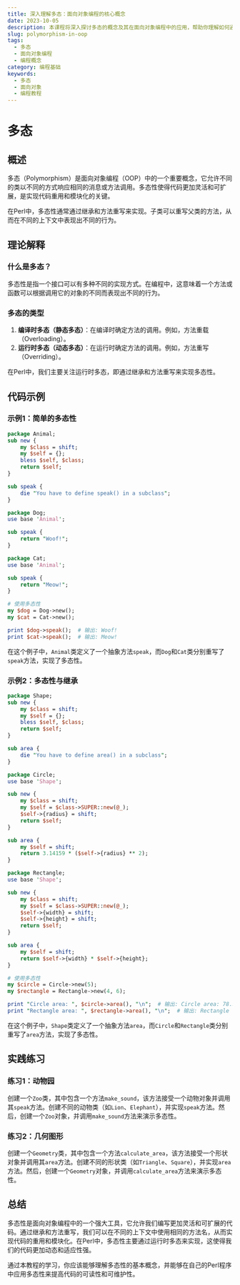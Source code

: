 ```yaml
---
title: 深入理解多态：面向对象编程的核心概念
date: 2023-10-05
description: 本课程将深入探讨多态的概念及其在面向对象编程中的应用，帮助你理解如何通过多态实现代码的灵活性和可扩展性。
slug: polymorphism-in-oop
tags:
  - 多态
  - 面向对象编程
  - 编程概念
category: 编程基础
keywords:
  - 多态
  - 面向对象
  - 编程教程
---
```


# 多态

## 概述

多态（Polymorphism）是面向对象编程（OOP）中的一个重要概念，它允许不同的类以不同的方式响应相同的消息或方法调用。多态性使得代码更加灵活和可扩展，是实现代码重用和模块化的关键。

在Perl中，多态性通常通过继承和方法重写来实现。子类可以重写父类的方法，从而在不同的上下文中表现出不同的行为。

## 理论解释

### 什么是多态？

多态性是指一个接口可以有多种不同的实现方式。在编程中，这意味着一个方法或函数可以根据调用它的对象的不同而表现出不同的行为。

### 多态的类型

1. **编译时多态（静态多态）**：在编译时确定方法的调用。例如，方法重载（Overloading）。
2. **运行时多态（动态多态）**：在运行时确定方法的调用。例如，方法重写（Overriding）。

在Perl中，我们主要关注运行时多态，即通过继承和方法重写来实现多态性。

## 代码示例

### 示例1：简单的多态性

```perl
package Animal;
sub new {
    my $class = shift;
    my $self = {};
    bless $self, $class;
    return $self;
}

sub speak {
    die "You have to define speak() in a subclass";
}

package Dog;
use base 'Animal';

sub speak {
    return "Woof!";
}

package Cat;
use base 'Animal';

sub speak {
    return "Meow!";
}

# 使用多态性
my $dog = Dog->new();
my $cat = Cat->new();

print $dog->speak();  # 输出: Woof!
print $cat->speak();  # 输出: Meow!
```

在这个例子中，`Animal`类定义了一个抽象方法`speak`，而`Dog`和`Cat`类分别重写了`speak`方法，实现了多态性。

### 示例2：多态性与继承

```perl
package Shape;
sub new {
    my $class = shift;
    my $self = {};
    bless $self, $class;
    return $self;
}

sub area {
    die "You have to define area() in a subclass";
}

package Circle;
use base 'Shape';

sub new {
    my $class = shift;
    my $self = $class->SUPER::new(@_);
    $self->{radius} = shift;
    return $self;
}

sub area {
    my $self = shift;
    return 3.14159 * ($self->{radius} ** 2);
}

package Rectangle;
use base 'Shape';

sub new {
    my $class = shift;
    my $self = $class->SUPER::new(@_);
    $self->{width} = shift;
    $self->{height} = shift;
    return $self;
}

sub area {
    my $self = shift;
    return $self->{width} * $self->{height};
}

# 使用多态性
my $circle = Circle->new(5);
my $rectangle = Rectangle->new(4, 6);

print "Circle area: ", $circle->area(), "\n";  # 输出: Circle area: 78.53975
print "Rectangle area: ", $rectangle->area(), "\n";  # 输出: Rectangle area: 24
```

在这个例子中，`Shape`类定义了一个抽象方法`area`，而`Circle`和`Rectangle`类分别重写了`area`方法，实现了多态性。

## 实践练习

### 练习1：动物园

创建一个`Zoo`类，其中包含一个方法`make_sound`，该方法接受一个动物对象并调用其`speak`方法。创建不同的动物类（如`Lion`、`Elephant`），并实现`speak`方法。然后，创建一个`Zoo`对象，并调用`make_sound`方法来演示多态性。

### 练习2：几何图形

创建一个`Geometry`类，其中包含一个方法`calculate_area`，该方法接受一个形状对象并调用其`area`方法。创建不同的形状类（如`Triangle`、`Square`），并实现`area`方法。然后，创建一个`Geometry`对象，并调用`calculate_area`方法来演示多态性。

## 总结

多态性是面向对象编程中的一个强大工具，它允许我们编写更加灵活和可扩展的代码。通过继承和方法重写，我们可以在不同的上下文中使用相同的方法名，从而实现代码的重用和模块化。在Perl中，多态性主要通过运行时多态来实现，这使得我们的代码更加动态和适应性强。

通过本教程的学习，你应该能够理解多态性的基本概念，并能够在自己的Perl程序中应用多态性来提高代码的可读性和可维护性。
